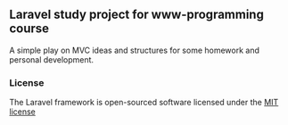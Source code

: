 ## Laravel study project for www-programming course

A simple play on MVC ideas and structures for some homework and personal development.





### License

The Laravel framework is open-sourced software licensed under the [MIT license](http://opensource.org/licenses/MIT)
